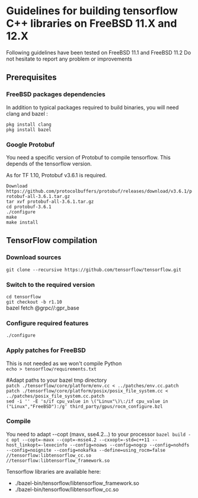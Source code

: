 # Guidelines for building tensorflow C++ libraries on FreeBSD 11.X and 12.X #

Following guidelines have been tested on FreeBSD 11.1 and FreeBSD 11.2
Do not hesitate to report any problem or improvements

## Prerequisites ##

### FreeBSD packages dependencies ###

In addition to typical packages required to build binaries, you will need clang and bazel :

`pkg install clang` <br>
`pkg install bazel`


### Google Protobuf ###

You need a specific version of Protobuf to compile tensorflow.
This depends of the tensorflow version.
 
As for TF 1.10, Protobuf v3.6.1 is required.

`Download https://github.com/protocolbuffers/protobuf/releases/download/v3.6.1/protobuf-all-3.6.1.tar.gz` <br>
`tar xvf protobuf-all-3.6.1.tar.gz` <br>
`cd protobuf-3.6.1` <br>
`./configure` <br>
`make` <br>
`make install` 


## TensorFlow compilation ##

### Download sources ###

`git clone --recursive https://github.com/tensorflow/tensorflow.git`

### Switch to the required version ###

`cd tensorflow` <br>
`git checkout -b r1.10` <br>
bazel fetch @grpc//:gpr_base <br>

### Configure required features ###

`./configure`


### Apply patches for FreeBSD ###

This is not needed as we won't compile Python <br>
`echo > tensorflow/requirements.txt`

#Adapt paths to your bazel tmp directory <br>
`patch ./tensorflow/core/platform/env.cc < ../patches/env.cc.patch` <br>
`patch ./tensorflow/core/platform/posix/posix_file_system.cc < ../patches/posix_file_system.cc.patch` <br>
`sed -i '' -E 's/if cpu_value in \("Linux"\)\:/if cpu_value in ("Linux","FreeBSD"):/g' third_party/gpus/rocm_configure.bzl` <br>

### Compile ###

You need to adapt --copt (mavx, sse4.2...) to your processor
`bazel build -c opt --copt=-mavx --copt=-msse4.2 --cxxopt=-std=c++11 --host_linkopt=-lexecinfo --config=noaws --config=nogcp --config=nohdfs --config=noignite --config=nokafka --define=using_rocm=false //tensorflow:libtensorflow_cc.so //tensorflow:libtensorflow_framework.so`

Tensorflow libraries are available here: 
 - ./bazel-bin/tensorflow/libtensorflow_framework.so 
 - ./bazel-bin/tensorflow/libtensorflow_cc.so 
 
 



